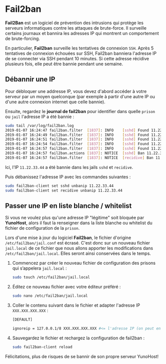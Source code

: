 # Fail2ban

**Fail2Ban** est un logiciel de prévention des intrusions qui protège les serveurs informatiques contre les attaques de brute-force. Il surveille certains journaux et bannira les adresses IP qui montrent un comportement de brute-forcing.

En particulier, **Fail2ban** surveille les tentatives de connexion `SSH`. Après 5 tentatives de connexion échouées sur SSH, Fail2ban banniera l'adresse IP de se connecter via SSH pendant 10 minutes. Si cette adresse récidive plusieurs fois, elle peut être bannie pendant une semaine.

## Débannir une IP

Pour débloquer une addresse IP, vous devez d'abord accéder à votre serveur par un moyen quelconque (par exemple à partir d'une autre IP ou d'une autre connexion internet que celle bannie).

Ensuite, regardez le **journal de fail2ban** pour identifier dans quelle `prison` ou `jail` l'adresse IP a été bannie :

```bash
sudo tail /var/log/fail2ban.log
2019-01-07 16:24:47 fail2ban.filter  [1837]: INFO    [sshd] Found 11.22.33.44
2019-01-07 16:24:49 fail2ban.filter  [1837]: INFO    [sshd] Found 11.22.33.44
2019-01-07 16:24:51 fail2ban.filter  [1837]: INFO    [sshd] Found 11.22.33.44
2019-01-07 16:24:54 fail2ban.filter  [1837]: INFO    [sshd] Found 11.22.33.44
2019-01-07 16:24:57 fail2ban.filter  [1837]: INFO    [sshd] Found 11.22.33.44
2019-01-07 16:24:57 fail2ban.actions [1837]: NOTICE  [sshd] Ban 11.22.33.44
2019-01-07 16:24:57 fail2ban.filter  [1837]: NOTICE  [recidive] Ban 11.22.33.44
```

Ici, l'IP `11.22.33.44` a été bannie dans les jails `sshd` et `recidive`.

Puis débanissez l'adresse IP avec les commandes suivantes :

```bash
sudo fail2ban-client set sshd unbanip 11.22.33.44
sudo fail2ban-client set recidive unbanip 11.22.33.44
```

## Passer une IP en liste blanche / whitelist

Si vous ne voulez plus qu'une adresse IP "légitime" soit bloquée par **YunoHost**, alors il faut la renseigner dans la liste blanche ou whitelist du fichier de configuration de la `prison`.

Lors d'une mise à jour du logiciel **Fail2ban**, le fichier d'origine `/etc/fail2ban/jail.conf` est écrasé. C'est donc sur un nouveau fichier `jail.local` de ce fichier que nous allons apporter les modifications dans `/etc/fail2ban/jail.local`. Elles seront ainsi conservées dans le temps.

1. Commencez par créer le nouveau fichier de configuration des prisons qui s’appelera `jail.local` :

    ```bash
    sudo touch /etc/fail2ban/jail.local
    ```

2. Éditez ce nouveau fichier avec votre éditeur préféré :

    ```bash
    sudo nano /etc/fail2ban/jail.local
    ```

3. Coller le contenu suivant dans le fichier et adapter l'adresse IP `XXX.XXX.XXX.XXX` :

    ```bash
    [DEFAULT]

    ignoreip = 127.0.0.1/8 XXX.XXX.XXX.XXX #<= l'adresse IP (on peut en mettre  plusieurs, séparées par un espace) que vous voulez passer en liste blanche / whitelist
    ```

4. Sauvegardez le fichier et rechargez la configuration de fail2ban :

    ```bash
    sudo fail2ban-client reload
    ```

Félicitations, plus de risques de se bannir de son propre serveur YunoHost!
